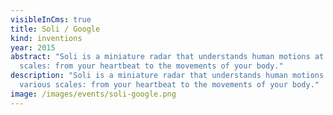```yaml
---
visibleInCms: true
title: Soli / Google
kind: inventions
year: 2015
abstract: "Soli is a miniature radar that understands human motions at various
  scales: from your heartbeat to the movements of your body."
description: "Soli is a miniature radar that understands human motions at
  various scales: from your heartbeat to the movements of your body."
image: /images/events/soli-google.png
---
```


